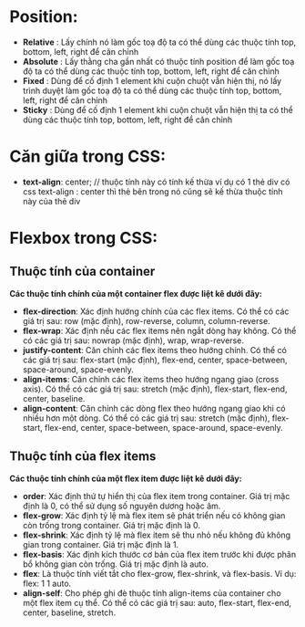 # Position:  
- **Relative** : Lấy chính nó làm gốc toạ độ ta có thể dùng các thuộc tính top, bottom, left, right để căn chỉnh 
- **Absolute** : Lấy thằng cha gần nhất có thuộc tính position để làm gốc toạ độ ta có thể dùng các thuộc tính top, bottom, left, right để căn chỉnh
- **Fixed** : Dùng để cố định 1 element khi cuộn chuột vẫn hiện thị, nó lấy trình duyệt làm gốc toạ độ ta có thể dùng các thuộc tính top, bottom, left, right để căn chỉnh
- **Sticky** : Dùng để cố định 1 element khi cuộn chuột vẫn hiện thị ta có thể dùng các thuộc tính top, bottom, left, right để căn chỉnh

# Căn giữa trong CSS:  
- **text-align**: center; // thuộc tính này có tính kế thừa ví dụ có 1 thẻ div có css text-align : center thì thẻ bên trong nó cũng sẽ kế thừa thuộc tính này của thẻ div  
# Flexbox trong CSS:
## Thuộc tính của container  
**Các thuộc tính chính của một container flex được liệt kê dưới đây:**

- **flex-direction**: Xác định hướng chính của các flex items. Có thể có các giá trị sau: row (mặc định), row-reverse, column, column-reverse.
- **flex-wrap**: Xác định nếu các flex items nên ngắt dòng hay không. Có thể có các giá trị sau: nowrap (mặc định), wrap, wrap-reverse.
- **justify-content**: Căn chỉnh các flex items theo hướng chính. Có thể có các giá trị sau: flex-start (mặc định), flex-end, center, space-between, space-around, space-evenly.
- **align-items**: Căn chỉnh các flex items theo hướng ngang giao (cross axis). Có thể có các giá trị sau: stretch (mặc định), flex-start, flex-end, center, baseline.
- **align-content**: Căn chỉnh các dòng flex theo hướng ngang giao khi có nhiều hơn một dòng. Có thể có các giá trị sau: stretch (mặc định), flex-start, flex-end, center, space-between, space-around, space-evenly.  
## Thuộc tính của flex items  
**Các thuộc tính chính của một flex item được liệt kê dưới đây:**

- **order**: Xác định thứ tự hiển thị của flex item trong container. Giá trị mặc định là 0, có thể sử dụng số nguyên dương hoặc âm.
- **flex-grow**: Xác định tỷ lệ mà flex item sẽ phát triển nếu có không gian còn trống trong container. Giá trị mặc định là 0.
- **flex-shrink**: Xác định tỷ lệ mà flex item sẽ thu nhỏ nếu không đủ không gian trong container. Giá trị mặc định là 1.
- **flex-basis**: Xác định kích thước cơ bản của flex item trước khi được phân bổ không gian còn trống. Giá trị mặc định là auto.
- **flex**: Là thuộc tính viết tắt cho flex-grow, flex-shrink, và flex-basis. Ví dụ: flex: 1 1 auto.
- **align-self**: Cho phép ghi đè thuộc tính align-items của container cho một flex item cụ thể. Có thể có các giá trị sau: auto, flex-start, flex-end, center, baseline, stretch.
